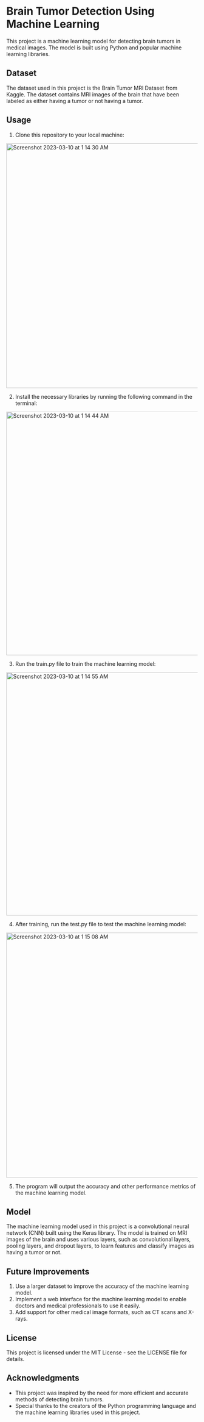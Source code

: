 # Brain Tumor Detection Using Machine Learning

This project is a machine learning model for detecting brain tumors in medical images. The model is built using Python and popular machine learning libraries.

## Dataset

The dataset used in this project is the Brain Tumor MRI Dataset from Kaggle. The dataset contains MRI images of the brain that have been labeled as either having a tumor or not having a tumor.

## Usage

1. Clone this repository to your local machine:

<img width="642" alt="Screenshot 2023-03-10 at 1 14 30 AM" src="https://user-images.githubusercontent.com/94341686/224182356-976471c4-0838-4fa8-be5f-1a5afa72f565.png">

2. Install the necessary libraries by running the following command in the terminal:

<img width="639" alt="Screenshot 2023-03-10 at 1 14 44 AM" src="https://user-images.githubusercontent.com/94341686/224182409-a6b57377-b9bd-4fdb-991a-0b88ddf99106.png">

3. Run the train.py file to train the machine learning model:

<img width="638" alt="Screenshot 2023-03-10 at 1 14 55 AM" src="https://user-images.githubusercontent.com/94341686/224182460-1dd3e316-a829-4496-9877-d36f7ef7248b.png">

4. After training, run the test.py file to test the machine learning model:

<img width="643" alt="Screenshot 2023-03-10 at 1 15 08 AM" src="https://user-images.githubusercontent.com/94341686/224182495-4fb2f8fa-2833-4a0a-a6a6-efed7cf96cfc.png">

5. The program will output the accuracy and other performance metrics of the machine learning model.

## Model

The machine learning model used in this project is a convolutional neural network (CNN) built using the Keras library. The model is trained on MRI images of the brain and uses various layers, such as convolutional layers, pooling layers, and dropout layers, to learn features and classify images as having a tumor or not.

## Future Improvements

1. Use a larger dataset to improve the accuracy of the machine learning model.
2. Implement a web interface for the machine learning model to enable doctors and medical professionals to use it easily.
3. Add support for other medical image formats, such as CT scans and X-rays.

## License

This project is licensed under the MIT License - see the LICENSE file for details.

## Acknowledgments

* This project was inspired by the need for more efficient and accurate methods of detecting brain tumors.
* Special thanks to the creators of the Python programming language and the machine learning libraries used in this project.
